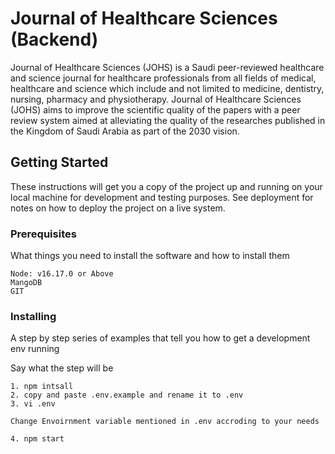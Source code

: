 # Journal of Healthcare Sciences (Backend) #

Journal of Healthcare Sciences (JOHS) is a Saudi peer-reviewed healthcare and science journal for healthcare professionals from all fields of medical, healthcare and science which include and not limited to medicine, dentistry, nursing, pharmacy and physiotherapy. Journal of Healthcare Sciences (JOHS) aims to improve the scientific quality of the papers with a peer review system aimed at alleviating the quality of the researches published in the Kingdom of Saudi Arabia as part of the 2030 vision.

## Getting Started

These instructions will get you a copy of the project up and running on your local machine for development and testing purposes. See deployment for notes on how to deploy the project on a live system.

### Prerequisites


What things you need to install the software and how to install them

```
Node: v16.17.0 or Above
MangoDB
GIT
```

### Installing ###

A step by step series of examples that tell you how to get a development env running

Say what the step will be

```
1. npm intsall
2. copy and paste .env.example and rename it to .env
3. vi .env

Change Envoirnment variable mentioned in .env accroding to your needs

4. npm start
```

